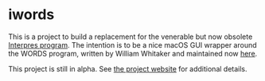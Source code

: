 # iwords
This is a project to build a replacement for the venerable but now obsolete [Interpres program](https://sites.google.com/site/erikandremendoza). The intention is to be a nice macOS GUI wrapper around the WORDS program, written by William Whitaker and maintained now [here](https://mk270.github.io/whitakers-words/).

This project is still in alpha. See [the project website](https://dweiner13.github.io/iwords) for additional details.
